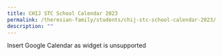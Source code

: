 ```yaml
---
title: CHIJ STC School Calendar 2023
permalink: /theresian-family/students/chij-stc-school-calendar-2023/
description: ""
---
```


Insert Google Calendar as widget is unsupported